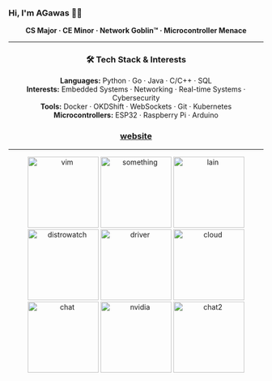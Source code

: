 ### Hi, I'm AGawas 🐧👾  
<p align="center"><strong>CS Major · CE Minor · Network Goblin™ · Microcontroller Menace</strong></p>

---

<h3 align="center">🛠️ Tech Stack & Interests</h3>

<p align="center">
  <strong>Languages:</strong> Python · Go · Java · C/C++ · SQL<br>
  <strong>Interests:</strong> Embedded Systems · Networking · Real-time Systems · Cybersecurity <br>
  <strong>Tools:</strong> Docker · OKDShift · WebSockets · Git · Kubernetes<br>
  <strong>Microcontrollers:</strong> ESP32 · Raspberry Pi · Arduino
</p>
<h3 align="center">
  <a href="https://zxcvhq.dev/">website</a>
</h3>

---

<div align="center">
  <img src="https://github.com/user-attachments/assets/08f1f930-ec86-4847-97b7-49b52037d837" alt="vim" width="140" />
  <img src="https://github.com/user-attachments/assets/a3eafd3c-ab4f-4fbf-b4a4-68d44a2ba27c" alt="something" width="140" />
  <img src="https://github.com/user-attachments/assets/f1321582-5ab1-4e95-800c-a0734d65b286" alt="lain" width="140" />
  <img src="https://github.com/user-attachments/assets/6c9be2ec-ce0f-4b3e-a278-0df690ff704a" alt="distrowatch" width="140" />
  <img src="https://github.com/user-attachments/assets/c979a0d3-88c8-4a83-a098-3e9d0e9a2362" alt="driver" width="140" />
  <img src="https://github.com/user-attachments/assets/496dfd80-eb53-446a-8302-1621d4bf8b4c" alt="cloud" width="140" />
  <img src="https://github.com/user-attachments/assets/33af1b18-3124-4c74-9712-7a8b052403f2" alt="chat" width="140" />
  <img src="https://github.com/user-attachments/assets/9f0ecac4-8862-4c63-b4e6-15ee0252c7ec" alt="nvidia" width="140" />
  <img src="https://github.com/user-attachments/assets/5ebc4952-3e5f-430f-9ff7-bc10209654cd" alt="chat2" width="140" />
</div>
